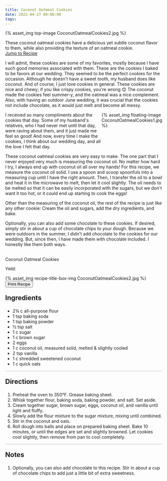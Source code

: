 ```yaml
---
title: Coconut Oatmeal Cookies
date: 2022-04-27 00:00:00
tags:
---
```


{% asset_img top-image CoconutOatmealCookies2.jpg %}
<div class="post-body">
These coconut oatmeal cookies have a delicious yet subtle coconut flavor to them, while also providing the texture of an oatmeal cookie.  
<br>
<!--more-->

<a class="jump-to-recipe-btn" href="#recipejump"> 
    Jump to Recipe
</a>

I will admit, these cookies are some of my favorites, mostly because I have such good memories associated with them. These are the cookies I baked to be favors at our wedding. They seemed to be the perfect cookies for the occasion. Although he doesn't have a sweet tooth, my husband does like coconut. And of course, I just love cookies in general. These cookies are nice and chewy; if you like crispy cookies, you're wrong 😊 The coconut made the cookies feel summer-y, and the oatmeal was a nice complement. Also, with having an outdoor June wedding, it was crucial that the cookies not include chocolate, as it would just melt and become all messy. 

<div style="display:flex;">
I received so many compliments about the cookies that day. Some of my husband's relatives, who I had never met until that day, were raving about them, and it just made me feel so good! And now, every time I make the cookies, I think about our wedding day, and all the love I felt that day. 
<div>
    {% asset_img floating-image CoconutOatmealCookies1.jpg %}
</div>
</div>

These coconut oatmeal cookies are very easy to make. The one part that I never enjoyed very much is measuring the coconut oil. No matter how hard I try, I always end up with coconut oil all over my hands! For this recipe, we measure the coconut oil solid. I use a spoon and scoop spoonfuls into a measuring cup until I have the right amount. Then, I transfer the oil to a bowl and heat it in the microwave to melt, then let it cool slightly. The oil needs to be melted so that it can be easily incorporated with the sugars, but we don't want it too hot, or it could end up starting to cook the eggs! 

Other than the measuring of the coconut oil, the rest of the recipe is just like any other cookie: Cream the oil and sugars, add the dry ingredients, and bake. 

Optionally, you can also add some chocolate to these cookies. If desired, simply stir in about a cup of chocolate chips to your dough. Because we were outdoors in the summer, I didn't add chocolate to the cookies for our wedding. But, since then, I have made them with chocolate included. I honestly like them both ways. 

<br>
</div>

<div id="recipejump"></div>
<div id="recipe">
    <div class="recipe-box">
        <div class="recipe-title-box">
            <div>
                <div class="recipe-title-box-title">
                    <div class="recipe-title-box-header">Coconut Oatmeal Cookies</div>
                </div>
                <p class="recipe-title-box-title" style="font-family:Arial;">Yield: </p>
            </div>
            {% asset_img recipe-title-box-img CoconutOatmealCookies2.jpg %}
            <button class="print-recipe"
                    type="button"
                    onclick="printDIV('recipe')" >
                Print Recipe
            </button>
        </div>
        <p style="font-size:150%;"><b>Ingredients</b></p>
        <ul class="post-body">
                <li>2¾ c all-purpose flour</li>
                <li>1 tsp baking soda</li>
                <li>1 tsp baking powder</li>
                <li>½ tsp salt</li>
                <li>1 c sugar</li>
                <li>1 c brown sugar</li>
                <li>2 eggs</li>
                <li>1 c coconut oil, measured solid, melted & slightly cooled</li>
                <li>2 tsp vanilla</li>
                <li>1 c shredded sweetened coconut</li>
                <li>1 c quick oats</li>
        </ul>
        <hr style="height:1px;background-color:rgb(189, 189, 189) ">
        <p style="font-size:150%;"><b>Directions</b></p>
        <ol class="post-body">
            <li>Preheat the oven to 350°F. Grease baking sheet.</li>
            <li>Whisk together flour, baking soda, baking powder, and salt. Set aside.</li>
            <li>Cream together sugar, brown sugar, eggs, coconut oil, and vanilla until light and fluffy.</li>
            <li>Slowly add the flour mixture to the sugar mixture, mixing until combined.</li> 
            <li>Stir in the coconut and oats.</li>
            <li>Roll dough into balls and place on prepared baking sheet. Bake 10 minutes, or until the edges are set and slightly browned. Let cookies cool slightly, then remove from pan to cool completely.</li>
        </ol> 
        <hr style="height:1px;background-color:rgb(189, 189, 189) ">
        <p style="font-size:150%;"><b>Notes</b></p>
        <ol class="post-body">
            <li>Optionally, you can also add chocolate to this recipe. Stir in about a cup of chocolate chips to add just a little bit of extra sweetness.</li>
        </ol>
    </div>
</div>

<br>
